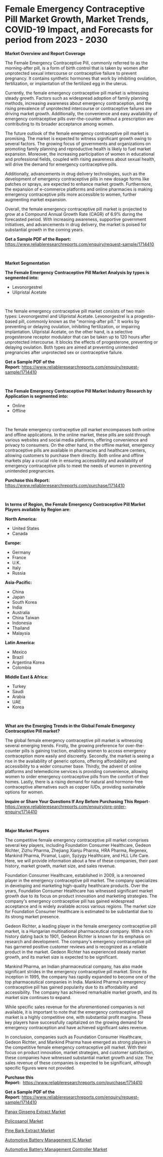 <p><h1>Female Emergency Contraceptive Pill Market Growth, Market Trends, COVID-19 Impact, and Forecasts for period from 2023 - 2030</h1></p><p><strong>Market Overview and Report Coverage</strong></p>
<p><p>The Female Emergency Contraceptive Pill, commonly referred to as the morning-after pill, is a form of birth control that is taken by women after unprotected sexual intercourse or contraceptive failure to prevent pregnancy. It contains synthetic hormones that work by inhibiting ovulation, fertilization, or implantation of the fertilized egg in the uterus.</p><p>Currently, the female emergency contraceptive pill market is witnessing steady growth. Factors such as widespread adoption of family planning methods, increasing awareness about emergency contraception, and the rising prevalence of unprotected intercourse or contraceptive failures are driving market growth. Additionally, the convenience and easy availability of emergency contraceptive pills over-the-counter without a prescription are contributing to its broader acceptance among women.</p><p>The future outlook of the female emergency contraceptive pill market is promising. The market is expected to witness significant growth owing to several factors. The growing focus of governments and organizations on promoting family planning and reproductive health is likely to fuel market expansion. Moreover, the increasing participation of women in educational and professional fields, coupled with rising awareness about sexual health, will drive the demand for emergency contraceptive pills.</p><p>Additionally, advancements in drug delivery technologies, such as the development of emergency contraceptive pills in new dosage forms like patches or sprays, are expected to enhance market growth. Furthermore, the expansion of e-commerce platforms and online pharmacies is making emergency contraceptive pills more accessible to women, further augmenting market expansion.</p><p>Overall, the female emergency contraceptive pill market is projected to grow at a Compound Annual Growth Rate (CAGR) of 6.9% during the forecasted period. With increasing awareness, supportive government initiatives, and advancements in drug delivery, the market is poised for substantial growth in the coming years.</p></p>
<p><strong>Get a Sample PDF of the Report:</strong> <a href="https://www.reliableresearchreports.com/enquiry/request-sample/1714410">https://www.reliableresearchreports.com/enquiry/request-sample/1714410</a></p>
<p>&nbsp;</p>
<p><strong>Market Segmentation</strong></p>
<p><strong>The Female Emergency Contraceptive Pill Market Analysis by types is segmented into:</strong></p>
<p><ul><li>Levonorgestrel</li><li>Ulipristal Acetate</li></ul></p>
<p>&nbsp;</p>
<p><p>The female emergency contraceptive pill market consists of two main types: Levonorgestrel and Ulipristal Acetate. Levonorgestrel is a progestin-based pill, commonly known as the "morning-after pill." It works by preventing or delaying ovulation, inhibiting fertilization, or impairing implantation. Ulipristal Acetate, on the other hand, is a selective progesterone receptor modulator that can be taken up to 120 hours after unprotected intercourse. It blocks the effects of progesterone, preventing or delaying ovulation. Both types are aimed at preventing unintended pregnancies after unprotected sex or contraceptive failure.</p></p>
<p><strong>Get a Sample PDF of the Report:</strong>&nbsp;<a href="https://www.reliableresearchreports.com/enquiry/request-sample/1714410">https://www.reliableresearchreports.com/enquiry/request-sample/1714410</a></p>
<p>&nbsp;</p>
<p><strong>The Female Emergency Contraceptive Pill Market Industry Research by Application is segmented into:</strong></p>
<p><ul><li>Online</li><li>Offline</li></ul></p>
<p>&nbsp;</p>
<p><p>The female emergency contraceptive pill market encompasses both online and offline applications. In the online market, these pills are sold through various websites and social media platforms, offering convenience and privacy to consumers. On the other hand, in the offline market, emergency contraceptive pills are available in pharmacies and healthcare centers, allowing customers to purchase them directly. Both online and offline markets play a crucial role in ensuring accessibility and availability of emergency contraceptive pills to meet the needs of women in preventing unintended pregnancies.</p></p>
<p><strong>Purchase this Report:</strong>&nbsp; <a href="https://www.reliableresearchreports.com/purchase/1714410">https://www.reliableresearchreports.com/purchase/1714410</a></p>
<p>&nbsp;</p>
<p><strong>In terms of Region, the Female Emergency Contraceptive Pill Market Players available by Region are:</strong></p>
<p>
    <p> <strong> North America: </strong>
        <ul>
            <li>United States</li>
            <li>Canada</li>
        </ul>
        </p> 
    <p> <strong> Europe: </strong>
        <ul>
            <li>Germany</li>
            <li>France</li>
            <li>U.K.</li>
            <li>Italy</li>
            <li>Russia</li>
        </ul>
        </p> 
    <p> <strong> Asia-Pacific: </strong>
        <ul>
            <li>China</li>
            <li>Japan</li>
            <li>South Korea</li>
            <li>India</li>
            <li>Australia</li>
            <li>China Taiwan</li>
            <li>Indonesia</li>
            <li>Thailand</li>
            <li>Malaysia</li>
        </ul>
        </p> 
    <p> <strong> Latin America: </strong>
        <ul>
            <li>Mexico</li>
            <li>Brazil</li>
            <li>Argentina Korea</li>
            <li>Colombia</li>
        </ul>
        </p> 
    <p> <strong> Middle East & Africa: </strong>
        <ul>
            <li>Turkey</li>
            <li>Saudi</li>
            <li>Arabia</li>
            <li>UAE</li>
            <li>Korea</li>
        </ul>
    </p>
    </p>
<p>&nbsp;</p>
<p><strong>What are the Emerging Trends in the Global Female Emergency Contraceptive Pill market?</strong></p>
<p><p>The global female emergency contraceptive pill market is witnessing several emerging trends. Firstly, the growing preference for over-the-counter pills is gaining traction, enabling women to access emergency contraception more easily and discreetly. Secondly, the market is seeing a rise in the availability of generic options, offering affordability and accessibility to a wider consumer base. Thirdly, the advent of online platforms and telemedicine services is providing convenience, allowing women to order emergency contraceptive pills from the comfort of their homes. Lastly, there is a rising demand for natural and hormone-free contraceptive alternatives such as copper IUDs, providing sustainable options for women.</p></p>
<p><strong>Inquire or Share Your Questions If Any Before Purchasing This Report</strong>- <a href="https://www.reliableresearchreports.com/enquiry/pre-order-enquiry/1714410">https://www.reliableresearchreports.com/enquiry/pre-order-enquiry/1714410</a></p>
<p>&nbsp;</p>
<p><strong>Major Market Players</strong></p>
<p><p>The competitive female emergency contraceptive pill market comprises several key players, including Foundation Consumer Healthcare, Gedeon Richter, Zizhu Pharma, Zhejiang Xianju Pharma, HRA Pharma, Regenex, Mankind Pharma, Piramal, Lupin, Syzygy Healthcare, and HLL Life Care. Here, we will provide information about a few of these companies, their past history, market growth, market size, and sales revenue.</p><p>Foundation Consumer Healthcare, established in 2009, is a renowned player in the emergency contraceptive pill market. The company specializes in developing and marketing high-quality healthcare products. Over the years, Foundation Consumer Healthcare has witnessed significant market growth due to its focus on product innovation and marketing strategies. The company's emergency contraceptive pill has gained widespread acceptance and is widely available across various regions. The market size for Foundation Consumer Healthcare is estimated to be substantial due to its strong market presence.</p><p>Gedeon Richter, a leading player in the female emergency contraceptive pill market, is a Hungarian multinational pharmaceutical company. With a rich history dating back to 1901, Gedeon Richter is known for its emphasis on research and development. The company's emergency contraceptive pill has garnered positive customer reviews and is recognized as a reliable product in the market. Gedeon Richter has experienced steady market growth, and its market size is expected to be significant.</p><p>Mankind Pharma, an Indian pharmaceutical company, has also made significant strides in the emergency contraceptive pill market. Since its inception in 1995, the company has rapidly expanded to become one of the top pharmaceutical companies in India. Mankind Pharma's emergency contraceptive pill has gained popularity due to its affordability and accessibility. The company has achieved remarkable market growth, and its market size continues to expand.</p><p>While specific sales revenue for the aforementioned companies is not available, it is important to note that the emergency contraceptive pill market is a highly competitive one, with substantial profit margins. These key players have successfully capitalized on the growing demand for emergency contraception and have achieved significant sales revenue.</p><p>In conclusion, companies such as Foundation Consumer Healthcare, Gedeon Richter, and Mankind Pharma have emerged as strong players in the competitive female emergency contraceptive pill market. With their focus on product innovation, market strategies, and customer satisfaction, these companies have witnessed substantial market growth and size. The sales revenue of these companies is expected to be significant, although specific figures were not provided.</p></p>
<p><strong>Purchase this Report:</strong>&nbsp;&nbsp;<a href="https://www.reliableresearchreports.com/purchase/1714410">https://www.reliableresearchreports.com/purchase/1714410</a></p>
<p></p>
<p><strong>Get a Sample PDF of the Report:</strong>&nbsp;<a href="https://www.reliableresearchreports.com/enquiry/request-sample/1714410">https://www.reliableresearchreports.com/enquiry/request-sample/1714410</a></p>
<p><p><a href="https://www.linkedin.com/pulse/panax-ginseng-extract-market-size-2023-2030-global-industrial-676cf/">Panax Ginseng Extract Market</a></p><p><a href="https://www.linkedin.com/pulse/policosanol-market-size-share-global-analysis-report-aihze/">Policosanol Market</a></p><p><a href="https://www.linkedin.com/pulse/pine-bark-extract-market-insights-players-forecast-till-s5rve/">Pine Bark Extract Market</a></p><p><a href="https://medium.com/@reportprime01/automotive-battery-management-ic-market-comprehensive-assessment-by-type-application-and-09182bf227b6">Automotive Battery Management IC Market</a></p><p><a href="https://medium.com/@ridhantakke90/automotive-battery-management-controller-market-insight-market-trends-growth-forecasted-from-064cd94aa3be">Automotive Battery Management Controller Market</a></p></p>